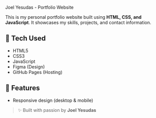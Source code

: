  Joel Yesudas - Portfolio Website

This is my personal portfolio website built using **HTML, CSS, and JavaScript**. It showcases my skills, projects, and contact information.


## 🚀 Tech Used
- HTML5  
- CSS3  
- JavaScript  
- Figma (Design)  
- GitHub Pages (Hosting)

## 📁 Features
- Responsive design (desktop & mobile)

> ✨ Built with passion by **Joel Yesudas**